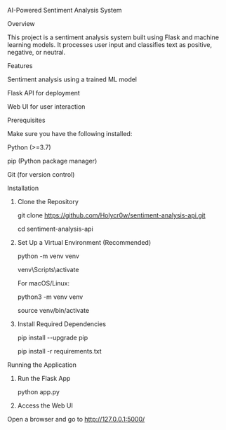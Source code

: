 AI-Powered Sentiment Analysis System

Overview

This project is a sentiment analysis system built using Flask and machine learning models. It processes user input and classifies text as positive, negative, or neutral.

Features

Sentiment analysis using a trained ML model

Flask API for deployment

Web UI for user interaction

Prerequisites

Make sure you have the following installed:

Python (>=3.7)

pip (Python package manager)

Git (for version control)

Installation

1. Clone the Repository
   
   git clone https://github.com/Holycr0w/sentiment-analysis-api.git
   
   cd sentiment-analysis-api

3. Set Up a Virtual Environment (Recommended)
   
   python -m venv venv
   
   venv\Scripts\activate

   For macOS/Linux:
   
   python3 -m venv venv
   
   source venv/bin/activate

5. Install Required Dependencies
   
   pip install --upgrade pip
   
   pip install -r requirements.txt


Running the Application

1. Run the Flask App
   
   python app.py

2. Access the Web UI

Open a browser and go to http://127.0.0.1:5000/
   

